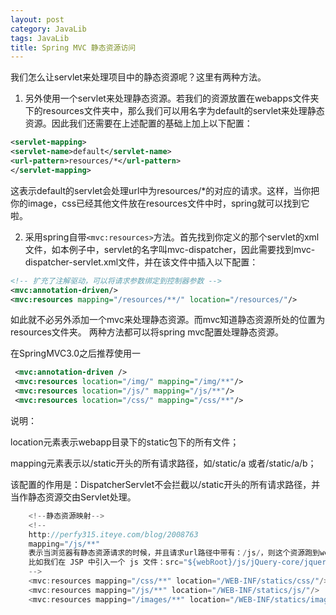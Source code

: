 ```yaml
---
layout: post
category: JavaLib
tags: JavaLib
title: Spring MVC 静态资源访问
---
```


我们怎么让servlet来处理项目中的静态资源呢？这里有两种方法。

1. 另外使用一个servlet来处理静态资源。若我们的资源放置在webapps文件夹下的resources文件夹中，那么我们可以用名字为default的servlet来处理静态资源。因此我们还需要在上述配置的基础上加上以下配置：

```xml
<servlet-mapping>  
<servlet-name>default</servlet-name>  
<url-pattern>resources/*</url-pattern>  
</servlet-mapping>  
```

这表示default的servlet会处理url中为resources/*的对应的请求。这样，当你把你的image，css已经其他文件放在resources文件中时，spring就可以找到它啦。

2. 采用spring自带```<mvc:resources>```方法。首先找到你定义的那个servlet的xml文件，如本例子中，servlet的名字叫mvc-dispatcher，因此需要找到mvc-dispatcher-servlet.xml文件，并在该文件中插入以下配置：

```xml
<!-- 扩充了注解驱动，可以将请求参数绑定到控制器参数 -->
<mvc:annotation-driven/>  
<mvc:resources mapping="/resources/**/" location="/resources/"/>  
```

如此就不必另外添加一个mvc来处理静态资源。而mvc知道静态资源所处的位置为resources文件夹。
两种方法都可以将spring mvc配置处理静态资源。

在SpringMVC3.0之后推荐使用一

```xml
 <mvc:annotation-driven />
 <mvc:resources location="/img/" mapping="/img/**"/>   
 <mvc:resources location="/js/" mapping="/js/**"/>    
 <mvc:resources location="/css/" mapping="/css/**"/>  
```

说明：

location元素表示webapp目录下的static包下的所有文件；

mapping元素表示以/static开头的所有请求路径，如/static/a 或者/static/a/b；

该配置的作用是：DispatcherServlet不会拦截以/static开头的所有请求路径，并当作静态资源交由Servlet处理。

```java
    <!--静态资源映射-->
    <!--
    http://perfy315.iteye.com/blog/2008763
    mapping="/js/**"
    表示当浏览器有静态资源请求的时候，并且请求url路径中带有：/js/，则这个资源跑到webapp目录下的/WEB-INF/statics/js/去找
    比如我们在 JSP 中引入一个 js 文件：src="${webRoot}/js/jQuery-core/jquery-1.6.1.min.js
    -->
    <mvc:resources mapping="/css/**" location="/WEB-INF/statics/css/"/>
    <mvc:resources mapping="/js/**" location="/WEB-INF/statics/js/"/>
    <mvc:resources mapping="/images/**" location="/WEB-INF/statics/images/"/>
```